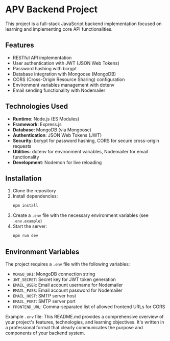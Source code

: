 # APV Backend Project

This project is a full-stack JavaScript backend implementation focused on learning and implementing core API functionalities.

## Features

- RESTful API implementation
- User authentication with JWT (JSON Web Tokens)
- Password hashing with bcrypt
- Database integration with Mongoose (MongoDB)
- CORS (Cross-Origin Resource Sharing) configuration
- Environment variables management with dotenv
- Email sending functionality with Nodemailer

## Technologies Used

- **Runtime**: Node.js (ES Modules)
- **Framework**: Express.js
- **Database**: MongoDB (via Mongoose)
- **Authentication**: JSON Web Tokens (JWT)
- **Security**: bcrypt for password hashing, CORS for secure cross-origin requests
- **Utilities**: dotenv for environment variables, Nodemailer for email functionality
- **Development**: Nodemon for live reloading

## Installation

1. Clone the repository
2. Install dependencies:
   ```bash
   npm install
   ```
3. Create a `.env` file with the necessary environment variables (see `.env.example`)
4. Start the server:
   ```bash
   npm run dev
   ```

## Environment Variables

The project requires a `.env` file with the following variables:

- `MONGO_URI`: MongoDB connection string
- `JWT_SECRET`: Secret key for JWT token generation
- `EMAIL_USER`: Email account username for Nodemailer
- `EMAIL_PASS`: Email account password for Nodemailer
- `EMAIL_HOST`: SMTP server host
- `EMAIL_PORT`: SMTP server port
- `FRONTEND_URL`: Comma-separated list of allowed frontend URLs for CORS

Example `.env` file:
This README.md provides a comprehensive overview of your project's features, technologies, and learning objectives. It's written in a professional format that clearly communicates the purpose and components of your backend system.
